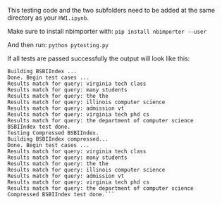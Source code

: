 This testing code and the two subfolders need to be added at the same directory as your `HW1.ipynb`.

Make sure to install nbimporter with:
```pip install nbimporter --user```

And then run:
```python pytesting.py```

If all tests are passed successfully the output will look like this:
```Testing BSBIIndex.
Building BSBIIndex ...
Done. Begin test cases ...
Results match for query: virginia tech class
Results match for query: many students
Results match for query: the the
Results match for query: illinois computer science
Results match for query: admission vt
Results match for query: virginia tech phd cs
Results match for query: the department of computer science
BSBIIndex test done.
Testing Compressed BSBIIndex.
Building BSBIIndex compressed...
Done. Begin test cases ...
Results match for query: virginia tech class
Results match for query: many students
Results match for query: the the
Results match for query: illinois computer science
Results match for query: admission vt
Results match for query: virginia tech phd cs
Results match for query: the department of computer science
Compressed BSBIIndex test done.```
